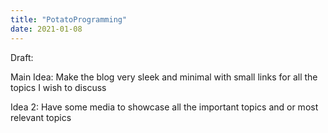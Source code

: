 ```yaml
---
title: "PotatoProgramming"
date: 2021-01-08
---
```



Draft:

Main Idea:
  Make the blog very sleek and minimal with small links for all the topics I wish to discuss
  
Idea 2: 
  Have some media to showcase all the important topics and or most relevant topics
